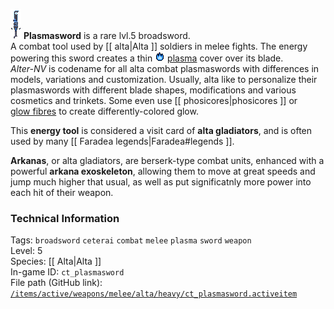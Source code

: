 ![ ](https://raw.githubusercontent.com/Ceterai/Enternia/main/items/active/weapons/melee/alta/heavy/ct_plasmasword.png) **Plasmasword** is a rare lvl.5 broadsword.  
A combat tool used by [[ alta|Alta ]] soldiers in melee fights. The energy powering this sword creates a thin ![ ](https://raw.githubusercontent.com/Ceterai/Enternia/main/damage/ct_plasma.png) [plasma](Alternia#damage) cover over its blade.  
*Alter-NV* is codename for all alta combat plasmaswords with differences in models, variations and customization. Usually, alta like to personalize their plasmaswords with different blade shapes, modifications and various cosmetics and trinkets. Some even use [[ phosicores|phosicores ]] or <img src="https://starbounder.org/mediawiki/images/f/f8/Glow_Fibre.png" width="15" height="14"/> [glow fibres](https://starbounder.org/Glow_Fibre) to create differently-colored glow.

This **energy tool** is considered a visit card of **alta gladiators**, and is often used by many [[ Faradea legends|Faradea#legends ]].

**Arkanas**, or alta gladiators, are berserk-type combat units, enhanced with a powerful **arkana exoskeleton**, allowing them to move at great speeds and jump much higher that usual, as well as put significatnly more power into each hit of their weapon.

### Technical Information

Tags: `broadsword` `ceterai` `combat` `melee` `plasma` `sword` `weapon`  
Level: 5  
Species: [[ Alta|Alta ]]  
In-game ID: `ct_plasmasword`  
File path (GitHub link): [`/items/active/weapons/melee/alta/heavy/ct_plasmasword.activeitem`](https://github.com/Ceterai/Enternia/blob/main/items/active/weapons/melee/alta/heavy/ct_plasmasword.activeitem)
